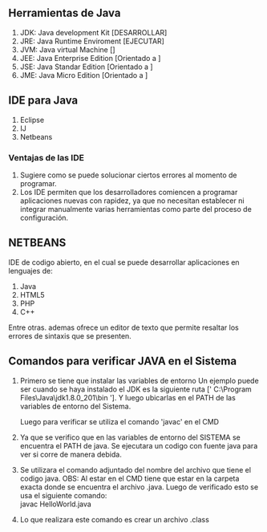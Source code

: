 ## Herramientas de Java
1. JDK: Java development Kit [DESARROLLAR]
2. JRE: Java Runtime Enviroment [EJECUTAR]
3. JVM: Java virtual Machine []
4. JEE: Java Enterprise Edition [Orientado a ]
5. JSE: Java Standar Edition [Orientado a ]
6. JME: Java Micro Edition [Orientado a ]

## IDE para Java
1. Eclipse
2. IJ
3. Netbeans

### Ventajas de las IDE
1. Sugiere como se puede solucionar ciertos errores al momento 
de programar.
2. Los IDE permiten que los desarrolladores comiencen a programar aplicaciones nuevas con rapidez, ya que no necesitan establecer ni integrar manualmente varias herramientas como parte del proceso de configuración.

## NETBEANS
IDE de codigo abierto, en el cual se puede desarrollar aplicaciones en lenguajes de:
1. Java
2. HTML5
3. PHP
4. C++ 

Entre otras. ademas ofrece un editor de texto que permite resaltar los errores de sintaxis que se presenten.

## Comandos para verificar JAVA en el Sistema
1. Primero se tiene que instalar las variables de entorno
    Un ejemplo puede ser cuando se haya instalado el JDK es la siguiente ruta [' C:\Program Files\Java\jdk1.8.0_201\bin ']. Y luego ubicarlas en el PATH de las variables de entorno del Sistema.

    Luego para verificar se utiliza el comando 'javac' en el CMD

2. Ya que se verifico que en las variables de entorno del SISTEMA se encuentra el PATH de java. Se ejecutara un codigo con fuente java para ver si corre de manera debida.

3. Se utilizara el comando adjuntado del nombre del archivo que tiene el codigo java. OBS: Al estar en el CMD tiene que estar en la carpeta exacta donde se encuentra el archivo .java. Luego de verificado esto se usa el siguiente comando:\
    javac HelloWorld.java

4. Lo que realizara este comando es crear un archivo .class